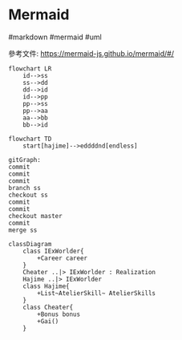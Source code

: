 # Mermaid

#markdown #mermaid #uml


參考文件: https://mermaid-js.github.io/mermaid/#/



```mermaid
flowchart LR
	id-->ss
	ss-->dd
	dd-->id
	id-->pp
	pp-->ss
	pp-->aa
	aa-->bb
	bb-->id
```

```mermaid
flowchart TD
	start[hajime]-->eddddnd[endless]
```

```mermaid
gitGraph:
commit
commit
commit
branch ss
checkout ss
commit
commit
checkout master
commit
merge ss

```

```mermaid
classDiagram
	class IExWorlder{
		+Career career
	}
	Cheater ..|> IExWorlder : Realization
	Hajime ..|> IExWorlder
	class Hajime{
		+List~AtelierSkill~ AtelierSkills 
	}
	class Cheater{
		+Bonus bonus
		+Gai()
	}
	
```

